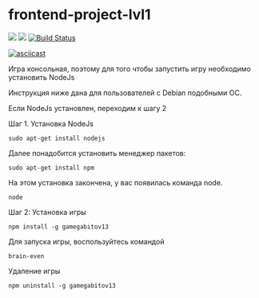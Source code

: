 # frontend-project-lvl1

<a href="https://codeclimate.com/github/Applifort/frontend-project-lvl1/maintainability"><img src="https://api.codeclimate.com/v1/badges/cf7e57323317d8369c49/maintainability" /></a>
<a href="https://codeclimate.com/github/Applifort/frontend-project-lvl1/test_coverage"><img src="https://api.codeclimate.com/v1/badges/cf7e57323317d8369c49/test_coverage" /></a>
[![Build Status](https://travis-ci.org/Applifort/frontend-project-lvl1.svg?branch=master)](https://travis-ci.org/Applifort/frontend-project-lvl1)

[![asciicast](https://asciinema.org/a/JYp6rj2AadAsriZn9NeiwxBh2.svg)](https://asciinema.org/a/JYp6rj2AadAsriZn9NeiwxBh2)

Игра консольная, поэтому для того чтобы запустить игру необходимо установить NodeJs

Инструкция ниже дана для пользователей с Debian подобными ОС.

Если NodeJs установлен, переходим к шагу 2

Шаг 1. Установка NodeJs

    sudo apt-get install nodejs
 
Далее понадобится установить менеджер пакетов:
    
    sudo apt-get install npm
    
На этом установка закончена, у вас появилась команда node.
    
    node
    
Шаг 2: Установка игры
   
    npm install -g gamegabitov13
  
 Для запуска игры, воспользуйтесь командой 
  
    brain-even
 
 Удаление игры
    
    npm uninstall -g gamegabitov13
